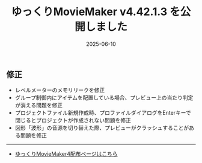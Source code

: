 ﻿---
title: ゆっくりMovieMaker v4.42.1.3 を公開しました
date: 2025-06-10
tags: [YMM4,お知らせ]
---
## 修正
- レベルメーターのメモリリークを修正
- グループ制御内にアイテムを配置している場合、プレビュー上の当たり判定が消える問題を修正
- プロジェクトファイル新規作成時、プロファイルダイアログをEnterキーで閉じるとプロジェクトが作成されない問題を修正
- 図形「波形」の音源を切り替えた際、プレビューがクラッシュすることがある問題を修正

---

- [ゆっくりMovieMaker4配布ページはこちら](../index.md)